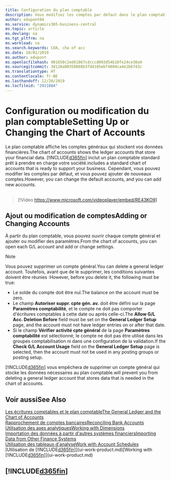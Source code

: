 ```yaml
---
title: Configuration du plan comptable
description: Vous modifiez les comptes par défaut dans le plan comptable, et vous pouvez ajouter de nouveaux comptes.
author: edupont04
ms.service: dynamics365-business-central
ms.topic: article
ms.devlang: na
ms.tgt_pltfrm: na
ms.workload: na
ms.search.keywords: COA, cha of acc
ms.date: 10/01/2019
ms.author: edupont
ms.openlocfilehash: 901650c2ed61867cdcccd093d54b10fe24ce30a9
ms.sourcegitcommit: 3d128a00358668b3fdd105ebf4604ca4e2b6743c
ms.translationtype: HT
ms.contentlocale: fr-BE
ms.lasthandoff: 12/20/2019
ms.locfileid: "2911084"
---
```

# <a name="setting-up-or-changing-the-chart-of-accounts"></a><span data-ttu-id="aa7f3-103">Configuration ou modification du plan comptable</span><span class="sxs-lookup"><span data-stu-id="aa7f3-103">Setting Up or Changing the Chart of Accounts</span></span>
<span data-ttu-id="aa7f3-104">Le plan comptable affiche les comptes généraux qui stockent vos données financières.</span><span class="sxs-lookup"><span data-stu-id="aa7f3-104">The chart of accounts shows the ledger accounts that store your financial data.</span></span> [!INCLUDE[d365fin](includes/d365fin_md.md)] <span data-ttu-id="aa7f3-105">inclut un plan comptable standard prêt à prendre en charge votre société.</span><span class="sxs-lookup"><span data-stu-id="aa7f3-105">includes a standard chart of accounts that is ready to support your business.</span></span>
<span data-ttu-id="aa7f3-106">Cependant, vous pouvez modifier les comptes par défaut, et vous pouvez ajouter de nouveaux comptes.</span><span class="sxs-lookup"><span data-stu-id="aa7f3-106">However, you can change the default accounts, and you can add new accounts.</span></span> 
<br><br>  

> [!Video https://www.microsoft.com/videoplayer/embed/RE43KO9]


## <a name="adding-or-changing-accounts"></a><span data-ttu-id="aa7f3-107">Ajout ou modification de comptes</span><span class="sxs-lookup"><span data-stu-id="aa7f3-107">Adding or Changing Accounts</span></span>
<span data-ttu-id="aa7f3-108">À partir du plan comptable, vous pouvez ouvrir chaque compte général et ajouter ou modifier des paramètres.</span><span class="sxs-lookup"><span data-stu-id="aa7f3-108">From the chart of accounts, you can open each G/L account and add or change settings.</span></span>

> [!NOTE]  
>   <span data-ttu-id="aa7f3-109">Vous pouvez supprimer un compte général.</span><span class="sxs-lookup"><span data-stu-id="aa7f3-109">You can delete a general ledger account.</span></span> <span data-ttu-id="aa7f3-110">Toutefois, avant que de le supprimer, les conditions suivantes doivent être réunies :</span><span class="sxs-lookup"><span data-stu-id="aa7f3-110">However, before you delete it, the following must be true:</span></span>  
>  
>   * <span data-ttu-id="aa7f3-111">Le solde du compte doit être nul.</span><span class="sxs-lookup"><span data-stu-id="aa7f3-111">The balance on the account must be zero.</span></span>  
>   * <span data-ttu-id="aa7f3-112">Le champ **Autoriser suppr. cpte gén. av.** doit être défini sur la page **Paramètres comptabilité**, et le compte ne doit pas comporter d'écritures comptables à cette date ou après celle-ci.</span><span class="sxs-lookup"><span data-stu-id="aa7f3-112">The **Allow G/L Acc. Deletion Before** field must be set on the **General Ledger Setup** page, and the account must not have ledger entries on or after that date.</span></span>  
>   * <span data-ttu-id="aa7f3-113">Si le champ **Vérifier activité cpte général** de la page **Paramètres comptabilité** est sélectionné, le compte ne doit pas être utilisé dans les groupes comptabilisation ni dans une configuration de la validation.</span><span class="sxs-lookup"><span data-stu-id="aa7f3-113">If the **Check G/L Account Usage** field on the **General Ledger Setup** page is selected, then the account must not be used in any posting groups or posting setup.</span></span>  

[!INCLUDE[d365fin](includes/d365fin_md.md)] <span data-ttu-id="aa7f3-114">vous empêchera de supprimer un compte général qui stocke les données nécessaires au plan comptable.</span><span class="sxs-lookup"><span data-stu-id="aa7f3-114">will prevent you from deleting a general ledger account that stores data that is needed in the chart of accounts.</span></span>  

## <a name="see-also"></a><span data-ttu-id="aa7f3-115">Voir aussi</span><span class="sxs-lookup"><span data-stu-id="aa7f3-115">See Also</span></span>
[<span data-ttu-id="aa7f3-116">Les écritures comptables et le plan comptable</span><span class="sxs-lookup"><span data-stu-id="aa7f3-116">The General Ledger and the Chart of Accounts</span></span>](finance-general-ledger.md)  
[<span data-ttu-id="aa7f3-117">Rapprochement de comptes bancaires</span><span class="sxs-lookup"><span data-stu-id="aa7f3-117">Reconciling Bank Accounts</span></span>](bank-manage-bank-accounts.md)  
[<span data-ttu-id="aa7f3-118">Utilisation des axes analytiques</span><span class="sxs-lookup"><span data-stu-id="aa7f3-118">Working with Dimensions</span></span>](finance-dimensions.md)  
[<span data-ttu-id="aa7f3-119">Importation des données à partir d'autres systèmes financiers</span><span class="sxs-lookup"><span data-stu-id="aa7f3-119">Importing Data from Other Finance Systems</span></span>](across-import-data-configuration-packages.md)  
[<span data-ttu-id="aa7f3-120">Utilisation des tableaux d'analyse</span><span class="sxs-lookup"><span data-stu-id="aa7f3-120">Work with Account Schedules</span></span>](bi-how-work-account-schedule.md)  
<span data-ttu-id="aa7f3-121">[Utilisation de [!INCLUDE[d365fin](includes/d365fin_md.md)]](ui-work-product.md)</span><span class="sxs-lookup"><span data-stu-id="aa7f3-121">[Working with [!INCLUDE[d365fin](includes/d365fin_md.md)]](ui-work-product.md)</span></span>  

## [!INCLUDE[d365fin](includes/free_trial_md.md)]
